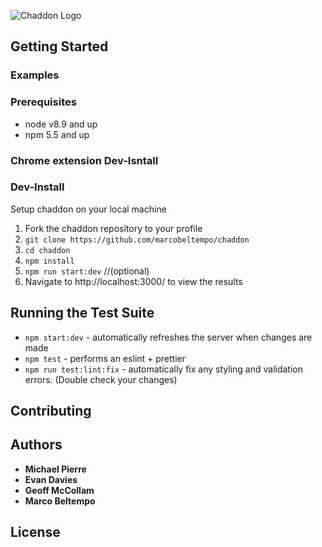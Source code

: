 ![Chaddon Logo](https://chaddon.herokuapp.com/images/chaddon_logo.jpeg)

## Getting Started

### Examples


### Prerequisites

* node v8.9 and up
* npm 5.5 and up

### Chrome extension Dev-Isntall

### Dev-Install
Setup chaddon on your local machine

1.  Fork the chaddon repository to your profile
2. `git clone https://github.com/marcobeltempo/chaddon`
3. `cd chaddon`
4. `npm install`
5. `npm run start:dev` //(optional)
6.  Navigate to http://localhost:3000/ to view the results

## Running the Test Suite
* `npm start:dev` - automatically refreshes the server when changes are made
* `npm test` - performs an eslint + prettier
* `npm run test:lint:fix` - automatically fix any styling and validation errors. (Double check your changes)

## Contributing


## Authors

* **Michael Pierre**
* **Evan Davies**
* **Geoff McCollam**
* **Marco Beltempo**

## License
